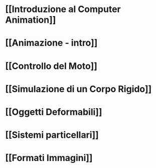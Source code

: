 
# [[Introduzione al Computer Animation]]

# [[Animazione - intro]]

# [[Controllo del Moto]]

# [[Simulazione di un Corpo Rigido]]

# [[Oggetti Deformabili]]

# [[Sistemi particellari]]

# [[Formati Immagini]]


